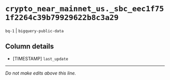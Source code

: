 # `crypto_near_mainnet_us._sbc_eec1f751f2264c39b79929622b8c3a29`
`bq-1` | `bigquery-public-data`

## Column details
* [TIMESTAMP] `last_update`

-------------------------------------------------------------------------------
*Do not make edits above this line.*
